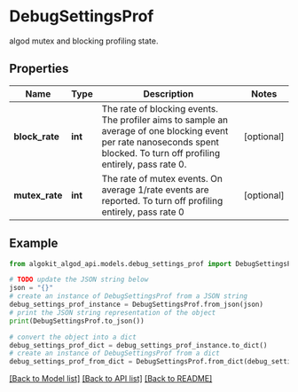 # DebugSettingsProf

algod mutex and blocking profiling state.

## Properties

Name | Type | Description | Notes
------------ | ------------- | ------------- | -------------
**block_rate** | **int** | The rate of blocking events. The profiler aims to sample an average of one blocking event per rate nanoseconds spent blocked. To turn off profiling entirely, pass rate 0. | [optional] 
**mutex_rate** | **int** | The rate of mutex events. On average 1/rate events are reported. To turn off profiling entirely, pass rate 0 | [optional] 

## Example

```python
from algokit_algod_api.models.debug_settings_prof import DebugSettingsProf

# TODO update the JSON string below
json = "{}"
# create an instance of DebugSettingsProf from a JSON string
debug_settings_prof_instance = DebugSettingsProf.from_json(json)
# print the JSON string representation of the object
print(DebugSettingsProf.to_json())

# convert the object into a dict
debug_settings_prof_dict = debug_settings_prof_instance.to_dict()
# create an instance of DebugSettingsProf from a dict
debug_settings_prof_from_dict = DebugSettingsProf.from_dict(debug_settings_prof_dict)
```
[[Back to Model list]](../README.md#documentation-for-models) [[Back to API list]](../README.md#documentation-for-api-endpoints) [[Back to README]](../README.md)


